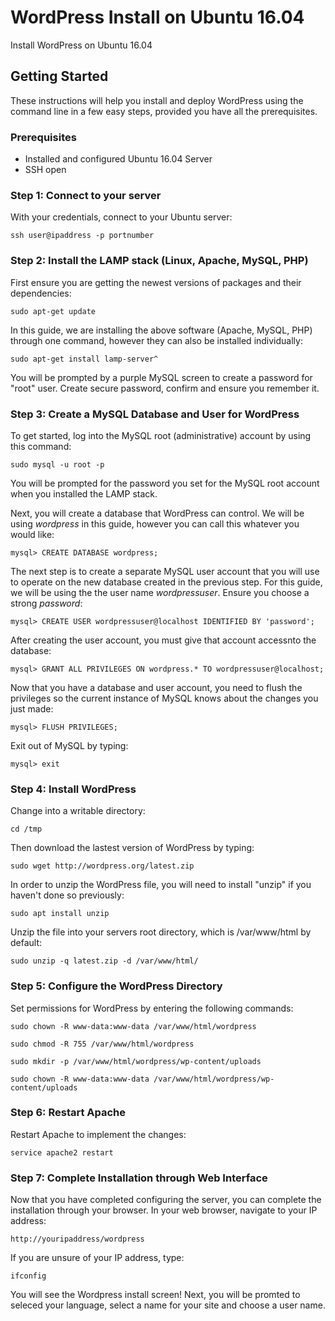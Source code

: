 # WordPress Install on Ubuntu 16.04
Install WordPress on Ubuntu 16.04

## Getting Started
These instructions will help you install and deploy WordPress using the command line in a few easy steps, provided you have all the prerequisites.

### Prerequisites
* Installed and configured Ubuntu 16.04 Server
* SSH open 

### Step 1: Connect to your server

With your credentials, connect to your Ubuntu server:

```
ssh user@ipaddress -p portnumber
```

### Step 2: Install the LAMP stack (Linux, Apache, MySQL, PHP)

First ensure you are getting the newest versions of packages and their dependencies:

```
sudo apt-get update
```

In this guide, we are installing the above software (Apache, MySQL, PHP) through one command, however they can also be installed individually:

```
sudo apt-get install lamp-server^
```

You will be prompted by a purple MySQL screen to create a password for "root" user. Create secure password, confirm and ensure you remember it.

### Step 3: Create a MySQL Database and User for WordPress

To get started, log into the MySQL root (administrative) account by using this command:

```
sudo mysql -u root -p
```
You will be prompted for the password you set for the MySQL root account when you installed the LAMP stack.

Next, you will create a database that WordPress can control. We will be using *wordpress* in this guide, however you can call this whatever you would like:

```
mysql> CREATE DATABASE wordpress;
```
The next step is to create a separate MySQL user account that you will use to operate on the new database created in the previous step. For this guide, we will be using the the user name *wordpressuser*. Ensure you choose a strong *password*:

```
mysql> CREATE USER wordpressuser@localhost IDENTIFIED BY 'password';
```
After creating the user account, you must give that account accessnto the database:

```
mysql> GRANT ALL PRIVILEGES ON wordpress.* TO wordpressuser@localhost;
```
Now that you have a database and user account, you need to flush the privileges so the current instance of MySQL knows about the changes you just made:

```
mysql> FLUSH PRIVILEGES;
```
Exit out of MySQL by typing:

```
mysql> exit
```

### Step 4: Install WordPress

Change into a writable directory:

```
cd /tmp
```

Then download the lastest version of WordPress by typing:

```
sudo wget http://wordpress.org/latest.zip
```

In order to unzip the WordPress file, you will need to install "unzip" if you haven't done so previously:

```
sudo apt install unzip
```

Unzip the file into your servers root directory, which is /var/www/html by default:

```
sudo unzip -q latest.zip -d /var/www/html/
```

### Step 5: Configure the WordPress Directory 

Set permissions for WordPress by entering the following commands:

```
sudo chown -R www-data:www-data /var/www/html/wordpress
```
```
sudo chmod -R 755 /var/www/html/wordpress
```

```
sudo mkdir -p /var/www/html/wordpress/wp-content/uploads
```

```
sudo chown -R www-data:www-data /var/www/html/wordpress/wp-content/uploads
```

### Step 6: Restart Apache 

Restart Apache to implement the changes:

```
service apache2 restart
```

### Step 7: Complete Installation through Web Interface

Now that you have completed configuring the server, you can complete the installation through your browser. In your web browser, navigate to your IP address:

```
http://youripaddress/wordpress
```

If you are unsure of your IP address, type:

```
ifconfig
```

You will see the Wordpress install screen! Next, you will be promted to seleced your language, select a name for your site and choose a user name. 
